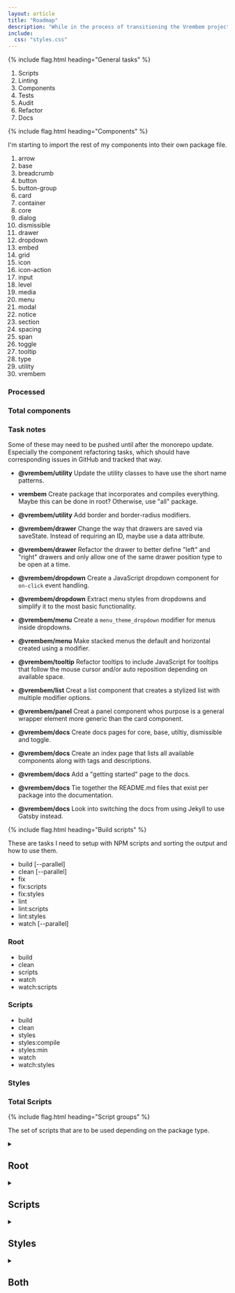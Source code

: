 ```yaml
---
layout: article
title: "Roadmap"
description: "While in the process of transitioning the Vrembem project into a monorepo using Lerna, this file will document the progress and keep track of remaining tasks."
include:
  css: "styles.css"
---
```


{% include flag.html heading="General tasks" %}

<div class="content">
  <ol class="list list_inline">
    <li class="is-done"><span class="list__icon"></span> Scripts</li>
    <li class="is-done"><span class="list__icon"></span> Linting</li>
    <li class="is-done"><span class="list__icon"></span> Components</li>
    <li class=""><span class="list__icon"></span> Tests</li>
    <li class=""><span class="list__icon"></span> Audit</li>
    <li class=""><span class="list__icon"></span> Refactor</li>
    <li class=""><span class="list__icon"></span> Docs</li>
  </ol>
</div>

{% include flag.html heading="Components" %}

I'm starting to import the rest of my components into their own package file.

<div class="grid grid_break_md count-group">

  <div class="grid__item count count_done">
    <ol class="list list_count list_grid">
      <li class="is-done"><span class="list__icon"></span> arrow</li>
      <li class="is-done"><span class="list__icon"></span> base</li>
      <li class="is-done"><span class="list__icon"></span> breadcrumb</li>
      <li class="is-done"><span class="list__icon"></span> button</li>
      <li class="is-done"><span class="list__icon"></span> button-group</li>
      <li class="is-done"><span class="list__icon"></span> card</li>
      <li class="is-done"><span class="list__icon"></span> container</li>
      <li class="is-done"><span class="list__icon"></span> core</li>
      <li class="is-done"><span class="list__icon"></span> dialog</li>
      <li class="is-done"><span class="list__icon"></span> dismissible</li>
      <li class="is-done"><span class="list__icon"></span> drawer</li>
      <li class="is-done"><span class="list__icon"></span> dropdown</li>
      <li class="is-done"><span class="list__icon"></span> embed</li>
      <li class="is-done"><span class="list__icon"></span> grid</li>
      <li class="is-done"><span class="list__icon"></span> icon</li>
      <li class="is-done"><span class="list__icon"></span> icon-action</li>
      <li class="is-done"><span class="list__icon"></span> input</li>
      <li class="is-done"><span class="list__icon"></span> level</li>
      <li class="is-done"><span class="list__icon"></span> media</li>
      <li class="is-done"><span class="list__icon"></span> menu</li>
      <li class="is-done"><span class="list__icon"></span> modal</li>
      <li class="is-done"><span class="list__icon"></span> notice</li>
      <li class="is-done"><span class="list__icon"></span> section</li>
      <li class="is-done"><span class="list__icon"></span> spacing</li>
      <li class="is-done"><span class="list__icon"></span> span</li>
      <li class="is-done"><span class="list__icon"></span> toggle</li>
      <li class="is-done"><span class="list__icon"></span> tooltip</li>
      <li class="is-done"><span class="list__icon"></span> type</li>
      <li class="is-done"><span class="list__icon"></span> utility</li>
      <li class="is-done"><span class="list__icon"></span> vrembem</li>
    </ol>
    <h3 class="subtitle">
      Processed
      <span class="sep"></span>
      <span class="count__total"></span>
    </h3>
  </div>

  <div class="grid__item span_full">
    <h3 class="subtitle">
      <span class="t_nowrap">Total components</span>
      <span class="sep"></span>
      <span class="count-group__total"></span>
    </h3>
  </div>

  <div class="grid__item span_full">
    <div class="notice notice_theme_paper">
      <h3 class="notice__title">Task notes</h3>
      <p>Some of these may need to be pushed until after the monorepo update. Especially the component refactoring tasks, which should have corresponding issues in GitHub and tracked that way.</p>
      <ul class="list list_todo">
        <li class="is-done">
          <span class="list__icon"></span>
          <p><strong class="list__title">@vrembem/utility</strong> Update the utility classes to have use the short name patterns.</p>
        </li>
        <li class="is-done">
          <span class="list__icon"></span>
          <p><strong class="list__title">vrembem</strong> Create package that incorporates and compiles everything. Maybe this can be done in root? Otherwise, use "all" package.</p>
        </li>
        <li class="">
          <span class="list__icon"></span>
          <p><strong class="list__title">@vrembem/utility</strong> Add border and border-radius modifiers.</p>
        </li>
        <li class="">
          <span class="list__icon"></span>
          <p><strong class="list__title">@vrembem/drawer</strong> Change the way that drawers are saved via saveState. Instead of requiring an ID, maybe use a data attribute.</p>
        </li>
        <li class="">
          <span class="list__icon"></span>
          <p><strong class="list__title">@vrembem/drawer</strong> Refactor the drawer to better define "left" and "right" drawers and only allow one of the same drawer position type to be open at a time.</p>
        </li>
        <li class="">
          <span class="list__icon"></span>
          <p><strong class="list__title">@vrembem/dropdown</strong> Create a JavaScript dropdown component for <code>on-click</code> event handling.</p>
        </li>
        <li class="">
          <span class="list__icon"></span>
          <p><strong class="list__title">@vrembem/dropdown</strong> Extract menu styles from dropdowns and simplify it to the most basic functionality.</p>
        </li>
        <li class="">
          <span class="list__icon"></span>
          <p><strong class="list__title">@vrembem/menu</strong> Create a <code>menu_theme_dropdown</code> modifier for menus inside dropdowns.</p>
        </li>
        <li class="">
          <span class="list__icon"></span>
          <p><strong class="list__title">@vrembem/menu</strong> Make stacked menus the default and horizontal created using a modifier.</p>
        </li>
        <li class="">
          <span class="list__icon"></span>
          <p><strong class="list__title">@vrembem/tooltip</strong> Refactor tooltips to include JavaScript for tooltips that follow the mouse cursor and/or auto reposition depending on available space.</p>
        </li>
        <li class="">
          <span class="list__icon"></span>
          <p><strong class="list__title">@vrembem/list</strong> Creat a list component that creates a stylized list with multiple modifier options.</p>
        </li>
        <li class="">
          <span class="list__icon"></span>
          <p><strong class="list__title">@vrembem/panel</strong> Creat a panel component whos purpose is a general wrapper element more generic than the card component.</p>
        </li>
        <li class="is-done">
          <span class="list__icon"></span>
          <p><strong class="list__title">@vrembem/docs</strong> Create docs pages for core, base, utiltiy, dismissible and toggle.</p>
        </li>
        <li class="is-done">
          <span class="list__icon"></span>
          <p><strong class="list__title">@vrembem/docs</strong> Create an index page that lists all available components along with tags and descriptions.</p>
        </li>
        <li class="is-done">
          <span class="list__icon"></span>
          <p><strong class="list__title">@vrembem/docs</strong> Add a "getting started" page to the docs.</p>
        </li>
        <li class="">
          <span class="list__icon"></span>
          <p><strong class="list__title">@vrembem/docs</strong> Tie together the README.md files that exist per package into the documentation.</p>
        </li>
        <li class="">
          <span class="list__icon"></span>
          <p><strong class="list__title">@vrembem/docs</strong> Look into switching the docs from using Jekyll to use Gatsby instead.</p>
        </li>
      </ul>
    </div>
  </div>

</div>

{% include flag.html heading="Build scripts" %}

These are tasks I need to setup with NPM scripts and sorting the output and how to use them.

<div class="grid grid_break_sm count-group">

  <div class="grid__item count">
    <ul class="list list_count">
      <li class="is-done"><span class="list__icon"></span> build [--parallel]</li>
      <li class="is-done"><span class="list__icon"></span> clean [--parallel]</li>
      <li class="is-done"><span class="list__icon"></span> fix</li>
      <li class="is-done"><span class="list__icon"></span> fix:scripts</li>
      <li class="is-done"><span class="list__icon"></span> fix:styles</li>
      <li class="is-done"><span class="list__icon"></span> lint</li>
      <li class="is-done"><span class="list__icon"></span> lint:scripts</li>
      <li class="is-done"><span class="list__icon"></span> lint:styles</li>
      <li class="is-done"><span class="list__icon"></span> watch [--parallel]</li>
    </ul>
    <h3 class="subtitle">
      Root
      <span class="sep"></span>
      <span class="count__total"></span>
    </h3>
  </div>

  <div class="grid__item count">
    <ul class="list list_count">
      <li class="is-done"><span class="list__icon"></span> build</li>
      <li class="is-done"><span class="list__icon"></span> clean</li>
      <li class="is-done"><span class="list__icon"></span> scripts</li>
      <li class="is-done"><span class="list__icon"></span> watch</li>
      <li class="is-done"><span class="list__icon"></span> watch:scripts</li>
    </ul>
    <h3 class="subtitle">
      Scripts
      <span class="sep"></span>
      <span class="count__total"></span>
    </h3>
  </div>

  <div class="grid__item count">
    <ul class="list list_count">
      <li class="is-done"><span class="list__icon"></span> build</li>
      <li class="is-done"><span class="list__icon"></span> clean</li>
      <li class="is-done"><span class="list__icon"></span> styles</li>
      <li class="is-done"><span class="list__icon"></span> styles:compile</li>
      <li class="is-done"><span class="list__icon"></span> styles:min</li>
      <li class="is-done"><span class="list__icon"></span> watch</li>
      <li class="is-done"><span class="list__icon"></span> watch:styles</li>
    </ul>
    <h3 class="subtitle">
      Styles
      <span class="sep"></span>
      <span class="count__total"></span>
    </h3>
  </div>

  <div class="grid__item span_full">
    <h3 class="subtitle">
      <span class="t_nowrap">Total Scripts</span>
      <span class="sep"></span>
      <span class="count-group__total"></span>
    </h3>
  </div>

</div>

{% include flag.html heading="Script groups" %}

The set of scripts that are to be used depending on the package type.

<div class="spacing">

<details>
  <summary>
    <h2 class="subtitle">Root</h2>
  </summary>
<div class="content" markdown="1">
```js
"scripts": {
  "build": "lerna run build --parallel",
  "clean": "lerna run clean --parallel",
  "fix": "npm-run-all fix:styles fix:scripts",
  "fix:scripts": "eslint --fix packages",
  "fix:styles": "stylelint --fix 'packages/**/*.scss'",
  "lint": "npm-run-all lint:styles lint:scripts",
  "lint:scripts": "eslint packages",
  "lint:styles": "stylelint 'packages/**/*.scss'",
  "server": "lerna run server",
  "watch": "lerna run watch --parallel",
  "watch:scripts": "lerna run watch:scripts --parallel",
  "watch:styles": "lerna run watch:styles --parallel"
}
```
</div>
</details>

<details>
  <summary>
    <h2 class="subtitle">Scripts</h2>
  </summary>
<div class="content" markdown="1">
```js
"scripts": {
  "build": "npm-run-all clean scripts",
  "clean": "del dist",
  "scripts": "rollup -c",
  "watch": "npm run watch:scripts",
  "watch:scripts": "nodemon -e js -x 'npm run scripts' -i dist"
}
```
</div>
</details>

<details>
  <summary>
    <h2 class="subtitle">Styles</h2>
  </summary>
<div class="content" markdown="1">
```js
"scripts": {
  "build": "npm-run-all clean styles",
  "clean": "del dist",
  "styles": "npm-run-all styles:compile styles:min",
  "styles:compile": "sass index.scss dist/styles.css --load-path node_modules",
  "styles:min": "sass dist/styles.css dist/styles.min.css --style compressed",
  "watch": "npm run watch:styles",
  "watch:styles": "nodemon -e scss -x 'npm run styles'"
}
```
</div>
</details>

<details>
  <summary>
    <h2 class="subtitle">Both</h2>
  </summary>
<div class="content" markdown="1">
```js
"scripts": {
  "build": "npm-run-all clean scripts styles",
  "clean": "del dist",
  "scripts": "rollup -c",
  "styles": "npm-run-all styles:compile styles:min",
  "styles:compile": "sass index.scss dist/styles.css --load-path node_modules",
  "styles:min": "sass dist/styles.css dist/styles.min.css --style compressed",
  "watch": "concurrently --kill-others 'npm run watch:scripts' 'npm run watch:styles'",
  "watch:scripts": "nodemon -e js -x 'npm run scripts' -i dist",
  "watch:styles": "nodemon -e scss -x 'npm run styles'"
}
```
</div>
</details>

</div>
